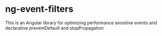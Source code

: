 # ng-event-filters
This is an Angular library for optimizing performance sensitive events and declarative preventDefault and stopPropagation
